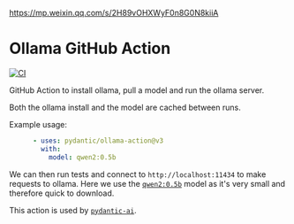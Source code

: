 https://mp.weixin.qq.com/s/2H89vOHXWyF0n8G0N8kiiA




# Ollama GitHub Action

[![CI](https://github.com/samuelcolvin/ollama-action/actions/workflows/ci.yml/badge.svg)](https://github.com/samuelcolvin/ollama-action/actions/workflows/ci.yml)

GitHub Action to install ollama, pull a model and run the ollama server.

Both the ollama install and the model are cached between runs.

Example usage:

```yaml
      - uses: pydantic/ollama-action@v3
        with:
          model: qwen2:0.5b
```

We can then run tests and connect to `http://localhost:11434` to make requests to ollama. Here we use the [`qwen2:0.5b`](https://ollama.com/library/qwen2:0.5b) model as it's very small and therefore quick to download.

This action is used by [`pydantic-ai`](https://github.com/pydantic/pydantic-ai).


